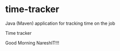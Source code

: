 # time-tracker
Java (Maven) application for tracking time on the job

Time tracker

Good Morning NareshIT!!!
